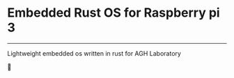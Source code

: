 # Embedded Rust OS for Raspberry pi 3
---
Lightweight embedded os written in rust for AGH Laboratory

:rocket:

